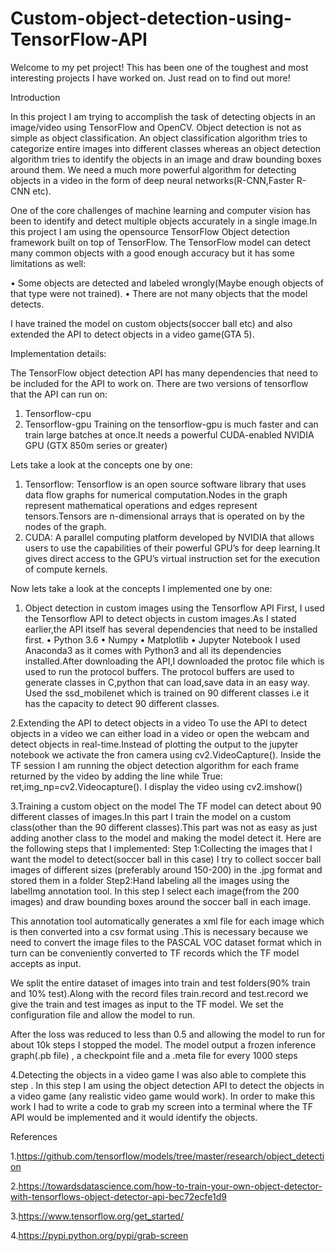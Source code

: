 # Custom-object-detection-using-TensorFlow-API

Welcome to my pet project! This has been one of the toughest and most interesting projects I have worked on. Just read on to find out more!

Introduction


In this project I am trying to accomplish the task of detecting objects in an image/video using TensorFlow and OpenCV.
Object detection is not as simple as object classification. An object classification algorithm tries to categorize entire images into different classes whereas an object detection algorithm tries to identify the objects in an image and draw bounding boxes around them. We need a much more powerful algorithm for detecting objects in a video in the form of deep neural networks(R-CNN,Faster R-CNN etc).

One of the core challenges of machine learning and computer vision has been to identify and detect multiple objects accurately in a single image.In this project I am using the opensource TensorFlow Object detection framework built on top of TensorFlow. The TensorFlow model can detect many common objects with a good enough accuracy but it has some limitations as well:

•	Some objects are detected and labeled wrongly(Maybe enough objects of that type were not trained).
•	There are not many objects that the model detects.

I have trained the model on custom objects(soccer ball etc) and also extended the API to detect objects in a video game(GTA 5).

Implementation details:

The TensorFlow object detection API  has many dependencies that need to be included for the API to work on.
There are two versions of tensorflow that the API can run on:
1.	Tensorflow-cpu
2.	Tensorflow-gpu
Training on the tensorflow-gpu is much faster and can train large batches at once.It needs a powerful CUDA-enabled NVIDIA GPU (GTX 850m series or greater) 

Lets take a look at the concepts one by one:
1.	Tensorflow: Tensorflow is an open source software library that uses data flow graphs for numerical computation.Nodes in the graph represent mathematical operations and edges represent tensors.Tensors are n-dimensional arrays that is operated on by the nodes of the graph.
2.	CUDA: A parallel computing platform developed by NVIDIA that allows users to use the capabilities of their powerful GPU’s for deep learning.It gives direct access to the GPU’s virtual instruction set for the execution of compute kernels.


Now lets take a look at the concepts I implemented one by one:
1.	Object detection in custom images using the Tensorflow API
First, I used the Tensorflow API to detect objects in custom images.As I stated earlier,the API itself has several dependencies that need to be installed first.
•	Python 3.6
•	Numpy
•	Matplotlib
•	Jupyter Notebook
I used Anaconda3 as it comes with Python3 and all its dependencies installed.After downloading the API,I downloaded the protoc file which is used to run the protocol buffers. The protocol buffers are used to generate classes in C,python that can load,save data in an easy way. Used the ssd_mobilenet which is trained on 90 different classes i.e it has the capacity to detect 90 different classes.
 
 

2.Extending the API to detect objects in a video
To use the API to detect objects in a  video we can either load in a video or open the webcam and detect objects in real-time.Instead of plotting the output to the jupyter notebook we activate the fron camera using cv2.VideoCapture().
Inside the TF session I am running the object detection algorithm for each frame returned by the video by adding the line while True: ret,img_np=cv2.Videocapture().
I display the video using cv2.imshow()


3.Training a custom object on the model
The TF model can detect about 90 different classes of images.In this part I train the model on a custom class(other than the 90 different classes).This part was not as easy as just adding another class to the model and making the model detect it.
Here are the following steps that I implemented:
Step 1:Collecting the images that I want the model to detect(soccer ball in this case)
I try to collect soccer ball images of different sizes (preferably around 150-200) in the .jpg format and stored them in a folder
Step2:Hand labeling all the images using the labelImg annotation tool.
In this step I select each image(from the 200 images) and draw bounding boxes around the soccer ball in each image.

 This annotation tool automatically generates a xml file for each image which is then converted into a csv format using .This is necessary because we need to convert the image files to the PASCAL VOC dataset format which in turn can be conveniently converted to TF records which the TF model accepts as input. 

We split the entire dataset of images into train and test folders(90% train and 10% test).Along with the record files train.record and test.record we give the train and test images as input to the TF model.
We set the configuration file and allow the model to run. 

 After the loss was reduced to less than 0.5 and allowing the model to run for about 10k steps I stopped the model. The model output a frozen inference graph(.pb file) , a checkpoint file and a .meta file for every 1000 steps
 
 

4.Detecting the objects in a video game
I was also able to complete this step . In this step I am using the object detection API to detect the objects in a video game (any realistic video game would work).
In order to make this work I had to write a code to grab my screen into a terminal where the TF API would be implemented and it would identify the objects.


  
References

1.https://github.com/tensorflow/models/tree/master/research/object_detection

2.https://towardsdatascience.com/how-to-train-your-own-object-detector-with-tensorflows-object-detector-api-bec72ecfe1d9

3.https://www.tensorflow.org/get_started/

4.https://pypi.python.org/pypi/grab-screen




